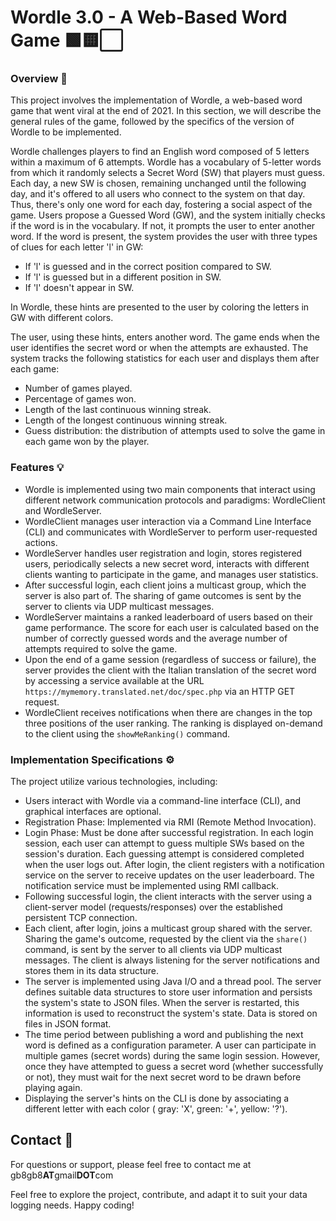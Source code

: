 # Wordle 3.0 - A Web-Based Word Game 🟩🟨⬜

### Overview 📝

This project involves the implementation of Wordle, a web-based word game that went viral at the end of 2021. In this section, we will describe the general rules of the game, followed by the specifics of the version of Wordle to be implemented.

Wordle challenges players to find an English word composed of 5 letters within a maximum of 6 attempts. Wordle has a vocabulary of 5-letter words from which it randomly selects a Secret Word (SW) that players must guess. Each day, a new SW is chosen, remaining unchanged until the following day, and it's offered to all users who connect to the system on that day. Thus, there's only one word for each day, fostering a social aspect of the game. Users propose a Guessed Word (GW), and the system initially checks if the word is in the vocabulary. If not, it prompts the user to enter another word. If the word is present, the system provides the user with three types of clues for each letter 'l' in GW:

- If 'l' is guessed and in the correct position compared to SW.
- If 'l' is guessed but in a different position in SW.
- If 'l' doesn't appear in SW.

In Wordle, these hints are presented to the user by coloring the letters in GW with different colors.

The user, using these hints, enters another word. The game ends when the user identifies the secret word or when the attempts are exhausted. The system tracks the following statistics for each user and displays them after each game:

- Number of games played.
- Percentage of games won.
- Length of the last continuous winning streak.
- Length of the longest continuous winning streak.
- Guess distribution: the distribution of attempts used to solve the game in each game won by the player.

### Features 💡

- Wordle is implemented using two main components that interact using different network communication protocols and paradigms: WordleClient and WordleServer.
- WordleClient manages user interaction via a Command Line Interface (CLI) and communicates with WordleServer to perform user-requested actions.
- WordleServer handles user registration and login, stores registered users, periodically selects a new secret word, interacts with different clients wanting to participate in the game, and manages user statistics.
- After successful login, each client joins a multicast group, which the server is also part of. The sharing of game outcomes is sent by the server to clients via UDP multicast messages.
- WordleServer maintains a ranked leaderboard of users based on their game performance. The score for each user is calculated based on the number of correctly guessed words and the average number of attempts required to solve the game.
- Upon the end of a game session (regardless of success or failure), the server provides the client with the Italian translation of the secret word by accessing a service available at the URL `https://mymemory.translated.net/doc/spec.php` via an HTTP GET request.
- WordleClient receives notifications when there are changes in the top three positions of the user ranking. The ranking is displayed on-demand to the client using the `showMeRanking()` command.

### Implementation Specifications ⚙️

The project utilize various technologies, including:

- Users interact with Wordle via a command-line interface (CLI), and graphical interfaces are optional.
- Registration Phase: Implemented via RMI (Remote Method Invocation).
- Login Phase: Must be done after successful registration. In each login session, each user can attempt to guess multiple SWs based on the session's duration. Each guessing attempt is considered completed when the user logs out.
  After login, the client registers with a notification service on the server to receive updates on the user leaderboard. The notification service must be implemented using RMI callback.
- Following successful login, the client interacts with the server using a client-server model (requests/responses) over the established persistent TCP connection.
- Each client, after login, joins a multicast group shared with the server. Sharing the game's outcome, requested by the client via the `share()` command, is sent by the server to all clients via UDP multicast messages. The client is always  listening for the server notifications and stores them in its data structure.
- The server is implemented using Java I/O and a thread pool. The server defines suitable data structures to store user information and persists the system's state to JSON files. When the server is restarted, this information is used to reconstruct the system's state. Data is stored on files in JSON format.
- The time period between publishing a word and publishing the next word is defined as a configuration parameter. A user can participate in multiple games (secret words) during the same login session. However, once they have attempted to guess a secret word (whether successfully or not), they must wait for the next secret word to be drawn before playing again.
- Displaying the server's hints on the CLI is done by associating a different letter with each color ( gray: 'X', green: '+', yellow: '?').

## Contact 📇

For questions or support, please feel free to contact me at gb8gb8**AT**gmail**DOT**com 

Feel free to explore the project, contribute, and adapt it to suit your data logging needs. Happy coding!
